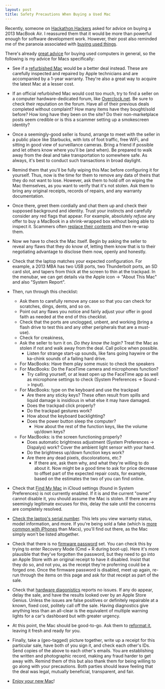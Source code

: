 ```yaml
---
layout: post
title: Safety Precautions When Buying a Used Mac
---
```


Recently, someone on [Hackathon Hackers](https://www.facebook.com/groups/hackathonhackers/) asked for advice on buying a 2013 MacBook Air. 
I reassured them that it would be more than powerful enough 
for software development work. However, their post also reminded me 
of the paranoia associated with [buying used things](http://lifehacker.com/the-essential-tips-for-buying-used-stuff-without-getti-1574256371). 

There's already [great advice](http://lifehacker.com/5928184/what-should-i-watch-out-for-when-buying-a-used-or-old-computer) for buying 
used computers in general, so the following is my advice for Macs specifically:

* See if a [refurbished Mac](http://www.apple.com/shop/browse/home/specialdeals/mac) would be a better deal instead. These are carefully inspected and repaired
by Apple technicians and are accompanied by a 1-year warranty. They're also a 
great way to acquire the latest Mac at a lesser cost. 

* If an official refurbished Mac would cost too much, try to find a seller 
on a computer hardware-dedicated forum, like [Overclock.net](http://www.overclock.net/f/321/overclock-marketplace). Be sure to check their reputation on the forum. Have all of their previous deals completed without
complaint? How many items have they bought/sold before? How long have they
been on the site? Do their non-marketplace posts seem credible or is this 
a scammer setting up a smokescreen identity? 

* Once a seemingly-good seller is found, arrange to meet with the seller in a
public place like Starbucks, with lots of foot traffic, free WiFi, and
sitting in good view of surveillance cameras. Bring a friend if possible and
let others know where you'll be (and when). Be prepared to walk away from the
deal and take transportation to somewhere safe. As always, it's best to conduct
such transactions in broad daylight.

* Remind them that you'll be fully wiping this Mac before configuring it
for yourself. Thus, now is the time for them to remove any data of theirs
that they do not want to lose. However, ask them to hold off on wiping 
the Mac themselves, as you want to verify that it's not stolen. Ask them to
bring any original receipts, records of repairs, and any warranty documentation.

* Once there, greet them cordially and chat them up and check their supposed background and identity. Trust your instincts and carefully consider any red flags that appear. For example, absolutely *refuse* any offer to buy a MacBook
in a shrink-wrapped box without being able to inspect it. Scammers often 
[replace their contents](http://www.dailytech.com/Scam+Artists+Replace+iPad+2s+with+Blocks+of+Clay+in+Canada+Return+Them+for+Full+Refunds/article23809.htm) and then re-wrap them.

* Now we have to check the Mac itself. Begin by asking the seller
to reveal any flaws that they do know of, letting them know that is to their
negotiating advantage to disclose them now, openly and honestly. 

* Check that the laptop matches your expected configuration. For example, a 2013 MBA has two USB ports, two Thunderbolt ports, an SD card slot, and tapers from thick at the screen to thin at the trackpad. In the menubar, we can get details via the Apple icon -> "About This Mac" and also "System Report". 

* Then, run through this checklist:
    - Ask them to carefully remove any case so that you can check for
      scratches, dings, dents, and so on. 
    - Point out any flaws you notice and fairly adjust your offer in good faith
      as needed at the end of this checklist.
    - Check that the ports are unclogged, unbent, and working (bring a flash 
      drive to test this and any other peripherals that are a must-use). 
    - Check for creakiness, 
    - Ask the seller to turn it on. *Do they know the login?* Treat the Mac as
      stolen if not and walk away from the deal. Call police when possible.
        - Listen for strange start-up sounds, like fans going haywire or the 
          ka-chink sounds of a failing hard drive.
    - For MacBooks: Have them play some music to check the speakers
    - For MacBooks: Do the FaceTime camera and microphones function? 
        - Try calling yourself, or at least open up the FaceTime app as well
          as microphone settings to check (System Preferences -> Sound -> Input).
    - For MacBooks: type on the keyboard and use the trackpad
        - Are there any sticky keys? These often result from spills and liquid
          damage is insidious in what else it may have damaged.
        - Does the trackpad click properly?
        - Do the trackpad gestures work? 
        - How about the keyboard backlighting?
        - Does the power button sleep the computer?
            - How about the rest of the function keys, like the volume up/down
              keys?
    - For MacBooks: is the screen functioning properly? 
        - Does automatic brightness adjustment (System Preferences -> Dispalys)
          work? Cover the ambient light sensor with your hand.
        - Do the brightness up/down function keys work? 
        - Are there any dead pixels, discolorations, etc.?
            - If there are, ask them why, and what they're willing to do about
              it. Now might be a good time to ask for price decrease to offset
              part of the expected repair costs, for example, based on the
              estimates the two of you can find online.

* Check that [Find My Mac](https://support.apple.com/en-us/HT204756) in iCloud settings (found in System Preferences) is
not currently enabled. If it is and the current "owner" cannot disable it, you
should assume the Mac is stolen. If there are any seemingly legitimate excuses for this, delay the sale until the concerns are completely resolved. 

* [Check the laptop's serial number](https://checkcoverage.apple.com/). This lets you view warranty status, model information, and more. If you're being sold a fake (which is [more common with iPhones](https://www.yahoo.com/tech/too-good-to-be-true-how-to-spot-a-fake-iphone-125957905399.html) than Macs), you'll find out there, as
the Mac simply won't be listed altogether.  

* Check that there is no [firmware password](https://support.apple.com/en-us/HT204455) set. You can check this by trying to enter Recovery Mode (Cmd + R during boot-up). Here it's more plausible that they've forgotten the password, 
but they need to go into an Apple Store with an original receipt to have it
disabled. Insist that they do so, and not you, as the receipt they're
proferring could be a forged one. Once the firmware password is disabled, meet
up again, re-run through the items on this page and ask for that receipt as
part of the sale.

* Check that [hardware diagonistics](https://support.apple.com/en-us/HT202731) reports no issues. If any do appear, delay the sale, and have the results 
looked over by an Apple Store Genius. Unless the issues are false positives or
definitely repairable at a known, fixed cost, politely call off the sale. 
Having diagnostics give anything less than an all-clear is the equivalent of multiple warning lights for a car's dashboard but with greater urgency.

* At this point, the Mac should be good-to-go. Ask them to [reformat it](http://www.macworld.co.uk/how-to/mac/how-reset-macbook-air-pro-imac-restore-your-mac-original-factory-settings-3494564/), leaving it fresh and ready for you.

* Finally, take a (geo-tagged) picture together, write up a receipt for this
particular sale, have both of you sign it, and check each other's IDs. Send
copies of the above to each other's emails. You are establishing the written and
photographic record, making any fraud harder to get away with. Remind them of
this but also thank them for being willing to go along with your precautions.
Both parties should leave feeling that the deal was legal, mutually
beneficial, transparent, and fair.

* [Enjoy your new Mac](https://github.com/iCHAIT/awesome-macOS)!
